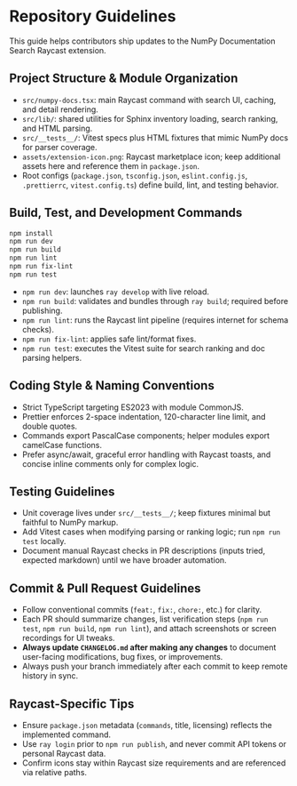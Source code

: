# Repository Guidelines

This guide helps contributors ship updates to the NumPy Documentation Search Raycast extension.

## Project Structure & Module Organization

- `src/numpy-docs.tsx`: main Raycast command with search UI, caching, and detail rendering.
- `src/lib/`: shared utilities for Sphinx inventory loading, search ranking, and HTML parsing.
- `src/__tests__/`: Vitest specs plus HTML fixtures that mimic NumPy docs for parser coverage.
- `assets/extension-icon.png`: Raycast marketplace icon; keep additional assets here and reference them in `package.json`.
- Root configs (`package.json`, `tsconfig.json`, `eslint.config.js`, `.prettierrc`, `vitest.config.ts`) define build, lint, and testing behavior.

## Build, Test, and Development Commands

```bash
npm install
npm run dev
npm run build
npm run lint
npm run fix-lint
npm run test
```

- `npm run dev`: launches `ray develop` with live reload.
- `npm run build`: validates and bundles through `ray build`; required before publishing.
- `npm run lint`: runs the Raycast lint pipeline (requires internet for schema checks).
- `npm run fix-lint`: applies safe lint/format fixes.
- `npm run test`: executes the Vitest suite for search ranking and doc parsing helpers.

## Coding Style & Naming Conventions

- Strict TypeScript targeting ES2023 with module CommonJS.
- Prettier enforces 2-space indentation, 120-character line limit, and double quotes.
- Commands export PascalCase components; helper modules export camelCase functions.
- Prefer async/await, graceful error handling with Raycast toasts, and concise inline comments only for complex logic.

## Testing Guidelines

- Unit coverage lives under `src/__tests__/`; keep fixtures minimal but faithful to NumPy markup.
- Add Vitest cases when modifying parsing or ranking logic; run `npm run test` locally.
- Document manual Raycast checks in PR descriptions (inputs tried, expected markdown) until we have broader automation.

## Commit & Pull Request Guidelines

- Follow conventional commits (`feat:`, `fix:`, `chore:`, etc.) for clarity.
- Each PR should summarize changes, list verification steps (`npm run test`, `npm run build`, `npm run lint`), and attach screenshots or screen recordings for UI tweaks.
- **Always update `CHANGELOG.md` after making any changes** to document user-facing modifications, bug fixes, or improvements.
- Always push your branch immediately after each commit to keep remote history in sync.

## Raycast-Specific Tips

- Ensure `package.json` metadata (`commands`, title, licensing) reflects the implemented command.
- Use `ray login` prior to `npm run publish`, and never commit API tokens or personal Raycast data.
- Confirm icons stay within Raycast size requirements and are referenced via relative paths.
